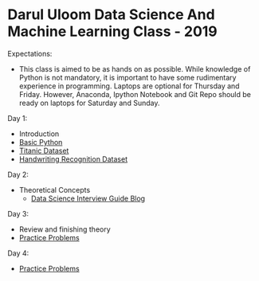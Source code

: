 # Darul Uloom Data Science And Machine Learning Class - 2019

Expectations:
- This class is aimed to be as hands on as possible. While knowledge of Python is not mandatory, it is important to have some rudimentary experience in programming. Laptops are optional for Thursday and Friday. However, Anaconda, Ipython Notebook and Git Repo should be ready on laptops for Saturday and Sunday.

Day 1:
- Introduction
- [Basic Python](https://github.com/snazrul1/DU_ML_2019/blob/master/Python_Basics.ipynb)
- [Titanic Dataset](https://github.com/snazrul1/DU_ML_2019/blob/master/Titanic.ipynb)
- [Handwriting Recognition Dataset](https://github.com/snazrul1/DU_ML_2019/blob/master/Handwriting_Recognition.ipynb)

Day 2:
- Theoretical Concepts
    - [Data Science Interview Guide Blog](https://towardsdatascience.com/data-science-interview-guide-4ee9f5dc778)

Day 3:
- Review and finishing theory
- [Practice Problems](https://github.com/snazrul1/DU_ML_2019/blob/master/Practice_Problems.ipynb)

Day 4:
- [Practice Problems](https://github.com/snazrul1/DU_ML_2019/blob/master/Practice_Problems.ipynb)
